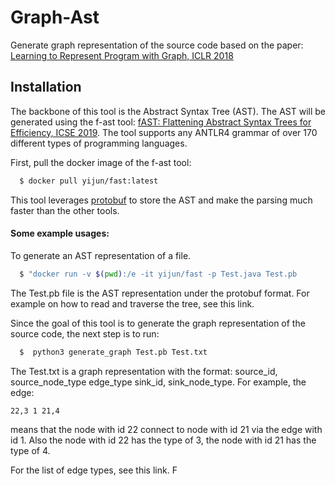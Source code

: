 # Graph-Ast

Generate graph representation of the source code based on the paper: [Learning to Represent Program with Graph, ICLR 2018](https://arxiv.org/abs/1711.00740)

## Installation

The backbone of this tool is the Abstract Syntax Tree (AST). The AST will be generated using the f-ast tool: [fAST: Flattening Abstract Syntax Trees for Efficiency, ICSE 2019](https://oro.open.ac.uk/59268/1/main.pdf). The tool supports any ANTLR4 grammar of over 170 different types of programming languages.

First, pull the docker image of the f-ast tool:

```bash
  $ docker pull yijun/fast:latest
```
This tool leverages [protobuf](https://github.com/protocolbuffers/protobuf) to store the AST and make the parsing much faster than the other tools.

#### Some example usages:

To generate an AST representation of a file.

```bash
  $ "docker run -v $(pwd):/e -it yijun/fast -p Test.java Test.pb
```

The Test.pb file is the AST representation under the protobuf format. For example on how to read and traverse the tree, see this link.

Since the goal of this tool is to generate the graph representation of the source code, the next step is to run:

```python
  $  python3 generate_graph Test.pb Test.txt
```

The Test.txt is a graph representation with the format: source_id, source_node_type edge_type sink_id, sink_node_type.
For example, the edge:
```
22,3 1 21,4
```
means that the node with id 22 connect to node with id 21 via the edge with id 1. Also the node with id 22 has the type of 3, the node with id 21 has the type of 4.

For the list of edge types, see this link.
F

